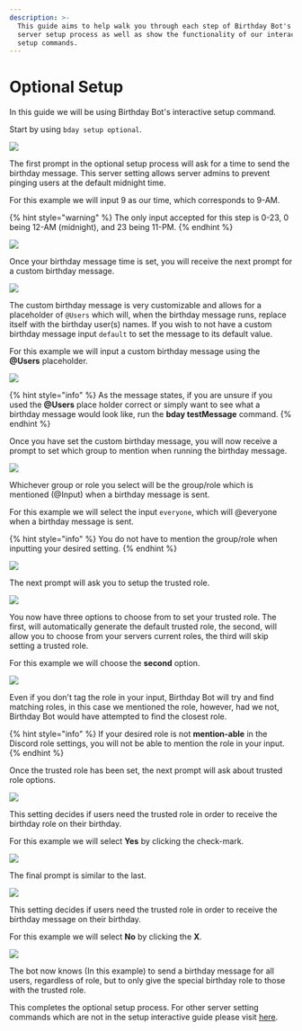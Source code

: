 ```yaml
---
description: >-
  This guide aims to help walk you through each step of Birthday Bot's optional
  server setup process as well as show the functionality of our interactive
  setup commands.
---
```


# Optional Setup

In this guide we will be using Birthday Bot's interactive setup command.

Start by using `bday setup optional`.

![](https://i.imgur.com/upglSWT.png)

The first prompt in the optional setup process will ask for a time to send the birthday message. This server setting allows server admins to prevent pinging users at the default midnight time.

 For this example we will input 9 as our time, which corresponds to 9-AM.

{% hint style="warning" %}
The only input accepted for this step is 0-23, 0 being 12-AM \(midnight\), and 23 being 11-PM.
{% endhint %}

![](https://i.imgur.com/cprwqh0.png)

Once your birthday message time is set, you will receive the next prompt for a custom birthday message.

![](https://i.imgur.com/XzKmkB9.png)

The custom birthday message is very customizable and allows for a placeholder of  `@Users` which will, when the birthday message runs, replace itself with the birthday user\(s\) names. If you wish to not have a custom birthday message input `default` to set the message to its default value. 

For this example we will input a custom birthday message using the **@Users** placeholder.

![](https://i.imgur.com/SAiLDer.png)

{% hint style="info" %}
As the message states, if you are unsure if you used the **@Users** place holder correct or simply want to see what a birthday message would look like, run the **bday testMessage** command.
{% endhint %}

Once you have set the custom birthday message, you will now receive a prompt to set which group to mention when running the birthday message.

![](https://i.imgur.com/7gqJXss.png)

Whichever group or role you select will be the group/role which is mentioned \(@Input\) when a birthday message is sent. 

For this example we will select the input `everyone`, which will @everyone when a birthday message is sent.

{% hint style="info" %}
You do not have to mention the group/role when inputting your desired setting.
{% endhint %}

![](https://i.imgur.com/Kpfvfnt.png)

The next prompt will ask you to setup the trusted role.

![](https://i.imgur.com/7BeIKYb.png)

You now have three options to choose from to set your trusted role. The first, will automatically generate the default trusted role, the second, will allow you to choose from your servers current roles, the third will skip setting a trusted role.

For this example we will choose the **second** option.

![](https://i.imgur.com/JROtyJ1.png)

Even if you don't tag the role in your input, Birthday Bot will try and find matching roles, in this case we mentioned the role, however, had we not, Birthday Bot would have attempted to find the closest role.

{% hint style="info" %}
If your desired role is not **mention-able** in the Discord role settings, you will not be able to mention the role in your input.
{% endhint %}

Once the trusted role has been set, the next prompt will ask about trusted role options.

![](https://i.imgur.com/utDudaa.png)

This setting decides if users need the trusted role in order to receive the birthday role on their birthday.

For this example we will select **Yes** by clicking the check-mark.

![](https://i.imgur.com/7CnjuGk.png)

The final prompt is similar to the last.

![](https://i.imgur.com/5Q7Hdpf.png)

This setting decides if users need the trusted role in order to receive the birthday message on their birthday.

For this example we will select **No** by clicking the **X**.

![](https://i.imgur.com/YnPZFEK.png)

The bot now knows \(In this example\) to send a birthday message for all users, regardless of role, but to only give the special birthday role to those with the trusted role.

This completes the optional setup process. For other server setting commands which are not in the setup interactive guide please visit [here](../commands.md#server-configuration-admins-only).





